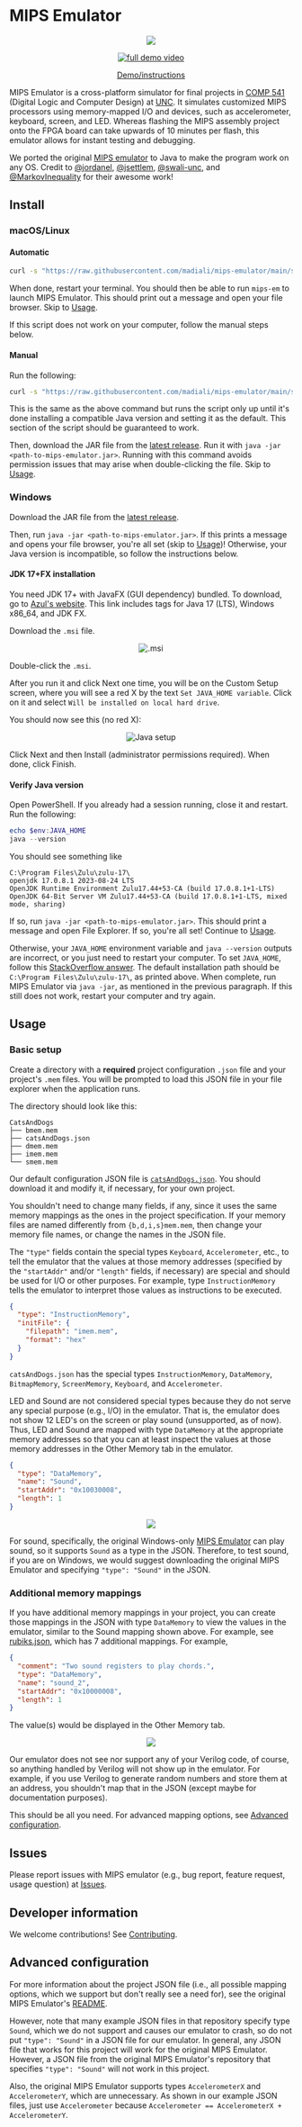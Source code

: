# MIPS Emulator

<p align="center">
  <img src="https://i.imgur.com/y0gdKg6.gif">
</p>

<p align="center">
  <a href="https://www.youtube.com/watch?v=GOZdBHTAFI0"><img src="https://img.youtube.com/vi/GOZdBHTAFI0/0.jpg" alt="full demo video"></a>
</p>

<p align="center">
  <a href="https://www.youtube.com/watch?v=GOZdBHTAFI0">Demo/instructions</a>
</p>

MIPS Emulator is a cross-platform simulator for final projects in [COMP 541](https://comp541.web.unc.edu/) (Digital Logic and Computer Design) at [UNC](https://www.unc.edu/). It simulates customized MIPS processors using memory-mapped I/O and devices, such as accelerometer, keyboard, screen, and LED. Whereas flashing the MIPS assembly project onto the FPGA board can take upwards of 10 minutes per flash, this emulator allows for instant testing and debugging.

We ported the original [MIPS emulator](https://github.com/jordanel/mips-emulator) to Java to make the program work on any OS. Credit to [@jordanel](https://github.com/jordanel), [@jsettlem](https://github.com/jsettlem), [@swali-unc](https://github.com/swali-unc), and [@MarkovInequality](https://github.com/MarkovInequality) for their awesome work!

## Install

### macOS/Linux

#### Automatic

```bash
curl -s "https://raw.githubusercontent.com/madiali/mips-emulator/main/src/main/sh/install.sh" | bash
```

When done, restart your terminal. You should then be able to run `mips-em` to launch MIPS Emulator. This should print out a message and open your file browser. Skip to [Usage](#usage).

If this script does not work on your computer, follow the manual steps below.

#### Manual

Run the following:

```bash
curl -s "https://raw.githubusercontent.com/madiali/mips-emulator/main/src/main/sh/install.sh" | sed -n '/<<< Install Java <<</q;p' | bash
```

This is the same as the above command but runs the script only up until it's done installing a compatible Java version and setting it as the default. This section of the script should be guaranteed to work.

Then, download the JAR file from the [latest release](https://github.com/madiali/mips-emulator/releases/latest). Run it with `java -jar <path-to-mips-emulator.jar>`. Running with this command avoids permission issues that may arise when double-clicking the file. Skip to [Usage](#usage).

### Windows

Download the JAR file from the [latest release](https://github.com/madiali/mips-emulator/releases/latest).

Then, run `java -jar <path-to-mips-emulator.jar>`. If this prints a message and opens your file browser, you're all set (skip to [Usage](#usage))! Otherwise, your Java version is incompatible, so follow the instructions below.

#### JDK 17+FX installation

You need JDK 17+ with JavaFX (GUI dependency) bundled. To download, go to [Azul's website](https://www.azul.com/downloads/?version=java-17-lts&os=windows&architecture=x86-64-bit&package=jdk-fx#zulu). This link includes tags for Java 17 (LTS), Windows x86_64, and JDK FX.

Download the `.msi` file.

<div align="center">

![.msi](https://i.imgur.com/xqBnzlc.png)

</div>

Double-click the `.msi`.

After you run it and click Next one time, you will be on the Custom Setup screen, where you will see a red X by the text `Set JAVA_HOME variable`. Click on it and select `Will be installed on local hard drive`.

You should now see this (no red X):

<div align="center">

![Java setup](https://i.imgur.com/1sLcDoq.png)

</div>

Click Next and then Install (administrator permissions required). When done, click Finish.

#### Verify Java version

Open PowerShell. If you already had a session running, close it and restart. Run the following:

```powershell
echo $env:JAVA_HOME
java --version
```

You should see something like

```text
C:\Program Files\Zulu\zulu-17\
openjdk 17.0.8.1 2023-08-24 LTS
OpenJDK Runtime Environment Zulu17.44+53-CA (build 17.0.8.1+1-LTS)
OpenJDK 64-Bit Server VM Zulu17.44+53-CA (build 17.0.8.1+1-LTS, mixed mode, sharing)
```

If so, run `java -jar <path-to-mips-emulator.jar>`. This should print a message and open File Explorer. If so, you're all set! Continue to [Usage](#usage).

Otherwise, your `JAVA_HOME` environment variable and `java --version` outputs are incorrect, or you just need to restart your computer. To set `JAVA_HOME`, follow this [StackOverflow answer](https://stackoverflow.com/a/6521412/18479243). The default installation path should be `C:\Program Files\Zulu\zulu-17\`, as printed above. When complete, run MIPS Emulator via `java -jar`, as mentioned in the previous paragraph. If this still does not work, restart your computer and try again.

## Usage

### Basic setup

Create a directory with a **required** project configuration `.json` file and
your project's `.mem` files. You will be prompted to load this JSON file in your file explorer when the application runs.

The directory should look like this:

```text
CatsAndDogs
├── bmem.mem
├── catsAndDogs.json
├── dmem.mem
├── imem.mem
└── smem.mem
```

Our default configuration JSON file is [`catsAndDogs.json`](src/test/TestProjects/CatsAndDogs/catsAndDogs.json). You should download it and modify it, if necessary, for your own project.

You shouldn't need to change many fields, if any, since it uses the same memory mappings as the ones in the project specification. If your memory files are named differently from `{b,d,i,s}mem.mem`, then change your memory file names, or change the names in the JSON file.

The `"type"` fields contain the special types `Keyboard`, `Accelerometer`, etc., to tell the emulator that the values at those memory addresses (specified by the `"startAddr"` and/or `"length"` fields, if necessary) are special and should be used for I/O or other purposes. For example, type `InstructionMemory` tells the emulator to interpret those values as instructions to be executed.

```json
{
  "type": "InstructionMemory",
  "initFile": {
    "filepath": "imem.mem",
    "format": "hex"
  }
}
```

`catsAndDogs.json` has the special types `InstructionMemory`, `DataMemory`, `BitmapMemory`, `ScreenMemory`, `Keyboard`, and `Accelerometer`.

LED and Sound are not considered special types because they do not serve any special purpose (e.g., I/O) in the emulator. That is, the emulator does not show 12 LED's on the screen or play sound (unsupported, as of now). Thus, LED and Sound are mapped with type `DataMemory` at the appropriate memory addresses so that you can at least inspect the values at those memory addresses in the Other Memory tab in the emulator.

```json
{
  "type": "DataMemory",
  "name": "Sound",
  "startAddr": "0x10030008",
  "length": 1
}
```

<p align="center">
  <img src="https://i.imgur.com/IZRknzr.png">
</p>

For sound, specifically, the original Windows-only [MIPS Emulator](https://github.com/jordanel/mips-emulator) can play sound, so it supports `Sound` as a type in the JSON. Therefore, to test sound, if you are on Windows, we would suggest downloading the original MIPS Emulator and specifying `"type": "Sound"` in the JSON.

### Additional memory mappings

If you have additional memory mappings in your project, you can create those mappings in the JSON with type `DataMemory` to view the values in the emulator, similar to the Sound mapping shown above. For example, see [rubiks.json](src/test/TestProjects/Rubik's/rubiks.json), which has 7 additional mappings. For example,

```json
{
  "comment": "Two sound registers to play chords.",
  "type": "DataMemory",
  "name": "sound_2",
  "startAddr": "0x10000008",
  "length": 1
}
```

The value(s) would be displayed in the Other Memory tab.

<p align="center">
  <img src="https://i.imgur.com/lpIXERi.png">
</p>

Our emulator does not see nor support any of your Verilog code, of course, so anything handled by Verilog will not show up in the emulator. For example, if you use Verilog to generate random numbers and store them at an address, you shouldn't map that in the JSON (except maybe for documentation purposes).

This should be all you need. For advanced mapping options, see [Advanced configuration](#advanced-configuration).

## Issues

Please report issues with MIPS emulator (e.g., bug report, feature request, usage question) at [Issues](https://github.com/madiali/mips-emulator/issues).

## Developer information

We welcome contributions! See [Contributing](.github/CONTRIBUTING.md).

## Advanced configuration

For more information about the project JSON file (i.e., all possible mapping options, which we support but don't really see a need for), see the original MIPS Emulator's [README](https://github.com/jordanel/mips-emulator).

However, note that many example JSON files in that repository specify type `Sound`, which we do not support and causes our emulator to crash, so do not put `"type": "Sound"` in a JSON file for our emulator. In general, any JSON file that works for this project will work for the original MIPS Emulator. However, a JSON file from the original MIPS Emulator's repository that specifies `"type": "Sound"` will not work in this project.

Also, the original MIPS Emulator supports types `AccelerometerX` and `AccelerometerY`, which are unnecessary. As shown in our example JSON files, just use `Accelerometer` because `Accelerometer == AccelerometerX + AccelerometerY`.
